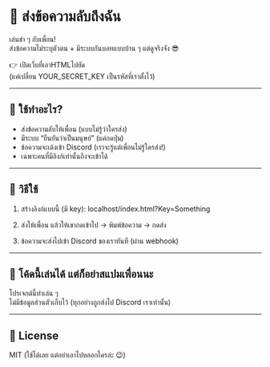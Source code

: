 # 💌 ส่งข้อความลับถึงฉัน

เล่นขำ ๆ กับเพื่อน!  
ส่งข้อความไม่ระบุตัวตน + มีระบบกันบอทแบบบ้าน ๆ แต่ดูจริงจัง 😎

👉 เปิดเว็บที่เอาHTMLไปยัด  
(แค่เปลี่ยน YOUR_SECRET_KEY เป็นรหัสที่เราตั้งไว้)

---

## 🧪 ใช้ทำอะไร?

- ส่งข้อความลับให้เพื่อน (แบบไม่รู้ว่าใครส่ง)
- มีระบบ “ยืนยันว่าเป็นมนุษย์” (แค่กดปุ่ม)
- ข้อความจะเด้งเข้า Discord (เราจะรู้แต่เพื่อนไม่รู้ใครส่ง!)
- เฉพาะคนที่มีลิงก์เท่านั้นถึงจะเข้าได้

---

## 🧾 วิธีใช้

1. สร้างลิงก์แบบนี้ (มี key):
localhost/index.html?Key=Something
2. ส่งให้เพื่อน แล้วให้เขากดเข้าไป → พิมพ์ข้อความ → กดส่ง

3. ข้อความจะส่งไปเข้า Discord ของเราทันที (ผ่าน webhook)

---

## 👾 โค้ดนี้เล่นได้ แต่ก็อย่าสแปมเพื่อนนะ
โปรเจกต์นี้ทำเล่น ๆ  
ไม่มีข้อมูลส่วนตัวเก็บไว้ (ทุกอย่างถูกส่งไป Discord เราเท่านั้น)

---

## 🧃 License

MIT (ใช้ได้เลย แต่อย่าเอาไปหลอกใครล่ะ 😉)
